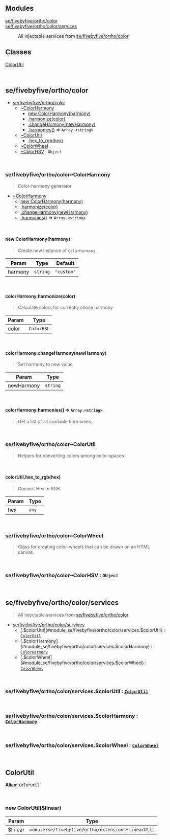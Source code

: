 ## Modules

<dl>
<dt><a href="#module_se/fivebyfive/ortho/color">se/fivebyfive/ortho/color</a></dt>
<dd></dd>
<dt><a href="#module_se/fivebyfive/ortho/color/services">se/fivebyfive/ortho/color/services</a></dt>
<dd><p>All injectable services from <a href="#module_se/fivebyfive/ortho/color">se/fivebyfive/ortho/color</a></p>
</dd>
</dl>

## Classes

<dl>
<dt><a href="#ColorUtil">ColorUtil</a></dt>
<dd></dd>
</dl>


<br><a name="module_se/fivebyfive/ortho/color"></a>

## se/fivebyfive/ortho/color

* [se/fivebyfive/ortho/color](#module_se/fivebyfive/ortho/color)
    * [~ColorHarmony](#module_se/fivebyfive/ortho/color..ColorHarmony)
        * [new ColorHarmony(harmony)](#new_module_se/fivebyfive/ortho/color..ColorHarmony_new)
        * [.harmonize(color)](#module_se/fivebyfive/ortho/color..ColorHarmony+harmonize)
        * [.changeHarmony(newHarmony)](#module_se/fivebyfive/ortho/color..ColorHarmony+changeHarmony)
        * [.harmonies()](#module_se/fivebyfive/ortho/color..ColorHarmony+harmonies) ⇒ <code>Array.&lt;string&gt;</code>
    * [~ColorUtil](#module_se/fivebyfive/ortho/color..ColorUtil)
        * [.hex_to_rgb(hex)](#module_se/fivebyfive/ortho/color..ColorUtil+hex_to_rgb)
    * [~ColorWheel](#module_se/fivebyfive/ortho/color..ColorWheel)
    * [~ColorHSV](#module_se/fivebyfive/ortho/color..ColorHSV) : <code>Object</code>


<br><a name="module_se/fivebyfive/ortho/color..ColorHarmony"></a>

### se/fivebyfive/ortho/color~ColorHarmony
> Color-harmony generator


* [~ColorHarmony](#module_se/fivebyfive/ortho/color..ColorHarmony)
    * [new ColorHarmony(harmony)](#new_module_se/fivebyfive/ortho/color..ColorHarmony_new)
    * [.harmonize(color)](#module_se/fivebyfive/ortho/color..ColorHarmony+harmonize)
    * [.changeHarmony(newHarmony)](#module_se/fivebyfive/ortho/color..ColorHarmony+changeHarmony)
    * [.harmonies()](#module_se/fivebyfive/ortho/color..ColorHarmony+harmonies) ⇒ <code>Array.&lt;string&gt;</code>


<br><a name="new_module_se/fivebyfive/ortho/color..ColorHarmony_new"></a>

#### new ColorHarmony(harmony)
> Create new instance of `ColorHarmony`


| Param | Type | Default |
| --- | --- | --- |
| harmony | <code>string</code> | <code>&quot;custom&quot;</code> | 


<br><a name="module_se/fivebyfive/ortho/color..ColorHarmony+harmonize"></a>

#### colorHarmony.harmonize(color)
> Calculate colors for currently chose harmony


| Param | Type |
| --- | --- |
| color | <code>ColorHSL</code> | 


<br><a name="module_se/fivebyfive/ortho/color..ColorHarmony+changeHarmony"></a>

#### colorHarmony.changeHarmony(newHarmony)
> Set harmony to new value


| Param | Type |
| --- | --- |
| newHarmony | <code>string</code> | 


<br><a name="module_se/fivebyfive/ortho/color..ColorHarmony+harmonies"></a>

#### colorHarmony.harmonies() ⇒ <code>Array.&lt;string&gt;</code>
> Get a list of all available harmonies


<br><a name="module_se/fivebyfive/ortho/color..ColorUtil"></a>

### se/fivebyfive/ortho/color~ColorUtil
> Helpers for converting colors among color-spaces


<br><a name="module_se/fivebyfive/ortho/color..ColorUtil+hex_to_rgb"></a>

#### colorUtil.hex\_to\_rgb(hex)
> Convert Hex to RGB.


| Param | Type |
| --- | --- |
| hex | <code>any</code> | 


<br><a name="module_se/fivebyfive/ortho/color..ColorWheel"></a>

### se/fivebyfive/ortho/color~ColorWheel
> Class for creating color-wheels that can be drawn on an HTML canvas.


<br><a name="module_se/fivebyfive/ortho/color..ColorHSV"></a>

### se/fivebyfive/ortho/color~ColorHSV : <code>Object</code>

<br><a name="module_se/fivebyfive/ortho/color/services"></a>

## se/fivebyfive/ortho/color/services
> All injectable services from [se/fivebyfive/ortho/color](#module_se/fivebyfive/ortho/color)


* [se/fivebyfive/ortho/color/services](#module_se/fivebyfive/ortho/color/services)
    * [.$colorUtil](#module_se/fivebyfive/ortho/color/services.$colorUtil) : [<code>ColorUtil</code>](#module_se/fivebyfive/ortho/color..ColorUtil)
    * [.$colorHarmony](#module_se/fivebyfive/ortho/color/services.$colorHarmony) : [<code>ColorHarmony</code>](#module_se/fivebyfive/ortho/color..ColorHarmony)
    * [.$colorWheel](#module_se/fivebyfive/ortho/color/services.$colorWheel) : [<code>ColorWheel</code>](#module_se/fivebyfive/ortho/color..ColorWheel)


<br><a name="module_se/fivebyfive/ortho/color/services.$colorUtil"></a>

### se/fivebyfive/ortho/color/services.$colorUtil : [<code>ColorUtil</code>](#module_se/fivebyfive/ortho/color..ColorUtil)

<br><a name="module_se/fivebyfive/ortho/color/services.$colorHarmony"></a>

### se/fivebyfive/ortho/color/services.$colorHarmony : [<code>ColorHarmony</code>](#module_se/fivebyfive/ortho/color..ColorHarmony)

<br><a name="module_se/fivebyfive/ortho/color/services.$colorWheel"></a>

### se/fivebyfive/ortho/color/services.$colorWheel : [<code>ColorWheel</code>](#module_se/fivebyfive/ortho/color..ColorWheel)

<br><a name="ColorUtil"></a>

## ColorUtil
**Alias:** `ColorUtil`


<br><a name="new_ColorUtil_new"></a>

### new ColorUtil($linear)

| Param | Type |
| --- | --- |
| $linear | <code>module:se/fivebyfive/ortho/extensions~LinearUtil</code> | 

